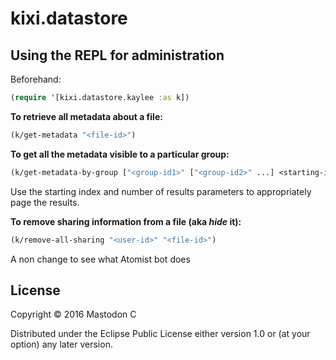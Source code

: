 # kixi.datastore

## Using the REPL for administration

Beforehand:

``` clojure
(require '[kixi.datastore.kaylee :as k])
```

**To retrieve all metadata about a file:**

``` clojure
(k/get-metadata "<file-id>")
```

**To get all the metadata visible to a particular group:**

``` clojure
(k/get-metadata-by-group ["<group-id1>" ["<group-id2>" ...] <starting-index> <num-of-results> )
```

Use the starting index and number of results parameters to appropriately page the results.

**To remove sharing information from a file (aka *hide* it):**

```clojure
(k/remove-all-sharing "<user-id>" "<file-id>")
```

A non change to see what Atomist bot does

## License

Copyright © 2016 Mastodon C

Distributed under the Eclipse Public License either version 1.0 or (at
your option) any later version.
